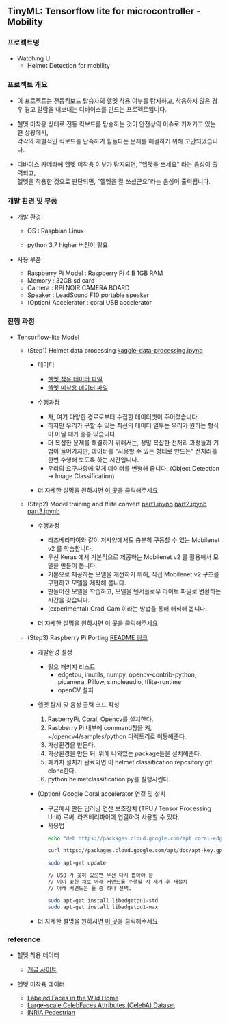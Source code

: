 ## TinyML: Tensorflow lite for microcontroller - Mobility


### 프로젝트명



- Watching U
  - Helmet Detection for mobility   

### 프로젝트 개요   



- 이 프로젝트는 전동킥보드 탑승자의 헬멧 착용 여부를 탐지하고, 착용하지 않은 경우 경고 알람을 내보내는 디바이스를 만드는 프로젝트입니다.



- 헬멧 미착용 상태로 전동 킥보드를 탑승하는 것이 안전상의 이슈로 커져가고 있는 현 상황에서,  
  각각의 개별적인 킥보드를 단속하기 힘들다는 문제를 해결하기 위해 고안되었습니다.



- 디바이스 카메라에 헬멧 미착용 여부가 탐지되면, "헬멧을 쓰세요" 라는 음성이 출력되고,  
  헬멧을 착용한 것으로 판단되면, "헬멧을 잘 쓰셨군요"라는 음성이 출력됩니다.


### 개발 환경 및 부품   



- 개발 환경

  - OS : Raspbian Linux

  - python 3.7 higher 버전이 필요

- 사용 부품
  - Raspberry Pi Model : Raspberry Pi 4 B 1GB RAM
  - Memory : 32GB sd card
  - Camera : RPI NOIR CAMERA BOARD
  - Speaker : LeadSound F10 portable speaker
  - (Option) Accelerator : coral USB accelerator



### 진행 과정

- Tensorflow-lite Model

  - (Step1) Helmet data processing [kaggle-data-processing.ipynb](https://colab.research.google.com/github/yunho0130/tensorflow-lite/blob/master/mobilityteamproject/helmet-data-preprocessing/kaggle-data-processing.ipynb)

    - 데이터  
      - [헬멧 착용 데이터 파일](https://drive.google.com/file/d/1QaMy1wigb7E0T4wPNElUERWwuRg0S186/view)
      - [헬멧 미착용 데이터 파일](https://drive.google.com/file/d/1p7svGkjQfg-p0cIjdMa59KyiYEv7jZVC/view)

    - 수행과정
      - 자, 여기 다양한 경로로부터 수집한 데이터셋이 주어졌습니다.
      - 하지만 우리가 구할 수 있는 최선의 데이터 일부는 우리가 원하는 형식이 아닐 때가 종종 있습니다.
      - 더 복잡한 문제를 해결하기 위해서는, 정말 복잡한 전처리 과정들과 기법이 들어가지만, 데이터를 "사용할 수 있는 형태로 만드는" 전처리를 한번 수행해 보도록 하는 시간입니다.
      - 우리의 요구사항에 맞게 데이터를 변형해 줍니다. (Object Detection → Image Classification)

    - 더 자세한 설명을 원하시면 [이 곳](https://github.com/yunho0130/tensorflow-lite/tree/master/mobilityteamproject/Step1_helmet_data_processing)을 클릭해주세요

  - (Step2) Model training and tflite convert [part1.ipynb](https://colab.research.google.com/github/yunho0130/tensorflow-lite/blob/master/mobilityteamproject/modeling-with-code/helmet_classification_for_tinyMLproject_part1.ipynb) [part2.ipynb](https://colab.research.google.com/github/yunho0130/tensorflow-lite/blob/master/mobilityteamproject/modeling-with-code/helmet_classification_for_tinyMLproject_part2.ipynb) [part3.ipynb](https://colab.research.google.com/github/yunho0130/tensorflow-lite/blob/master/mobilityteamproject/modeling-with-code/helmet_classification_for_tinyMLproject_part3.ipynb)
    - 수행과정
      - 라즈베리파이와 같이 저사양에서도 충분히 구동할 수 있는 Mobilenet v2 를 학습합니다.
      - 우선 Keras 에서 기본적으로 제공하는 Mobilenet v2 를 활용해서 모델을 만들어 봅니다.
      - 기본으로 제공하는 모델을 개선하기 위해, 직접 Mobilenet v2 구조를 구현하고 모델을 제작해 봅니다.
      - 만들어진 모델을 학습하고, 모델을 텐서플로우 라이트 파일로 변환하는 시간을 갖습니다.
      - (experimental) Grad-Cam 이라는 방법을 통해 해석해 봅니다.


    - 더 자세한 설명을 원하시면 [이 곳](https://github.com/yunho0130/tensorflow-lite/tree/master/mobilityteamproject/Step2_Model_training_and_tflite_convert)을 클릭해주세요


  - (Step3) Raspberry Pi Porting [README 링크](https://github.com/yunho0130/tensorflow-lite/tree/master/mobilityteamproject/helmetclassifcation)  

    - 개발환경 설정
      - 필요 패키지 리스트
        - edgetpu, imutils, numpy, opencv-contrib-python, picamera, Pillow, simpleaudio, tflite-runtime
        - openCV 설치

    - 헬멧 탐지 및 음성 출력 코드 작성
      1. RasberryPi, Coral, Opencv를 설치한다.
      2. Rasbberry Pi 내부에 command창을 켜, ~/opencv4/samples/python 디렉토리로 이동해준다.
      3. 가상환경을 만든다.
      4. 가상환경을 만든 뒤, 위에 나와있는 package들을 설치해준다.
      5. 패키치 설치가 완료되면 이 helmet classification repository git clone한다.
      6. python helmetclassification.py를 실행시킨다.

    - (Option) Google Coral accelerator 연결 및 설치
      - 구글에서 만든 딥러닝 연산 보조장치 (TPU / Tensor Processing Unit) 로써, 라즈베리파이에 연결하여 사용할 수 있다.
      - 사용법
          ```bash
          echo "deb https://packages.cloud.google.com/apt coral-edgetpu-stable main" | sudo tee /etc/apt/sources.list.d/coral-edgetpu.list

          curl https://packages.cloud.google.com/apt/doc/apt-key.gpg | sudo apt-key add -

          sudo apt-get update

          // USB 가 꽂혀 있으면 우선 다시 뽑아야 함
          // 이미 꽂힌 채로 아래 커맨드를 수행할 시 제거 후 재설치
          // 아래 커맨드는 둘 중 하나 선택.

          sudo apt-get install libedgetpu1-std
          sudo apt-get install libedgetpu1-max
        ```

    - 더 자세한 설명을 원하시면 [이 곳](https://github.com/yunho0130/tensorflow-lite/tree/master/mobilityteamproject/Step3_Raspberry_Pi_Porting)을 클릭해주세요

### reference
  - 헬멧 착용 데이터
    - [캐글 사이트](https://www.kaggle.com/abhishek4273/helmet-dataset)

  - 헬멧 미착용 데이터
    - [Labeled Faces in the Wild Home](http://vis-www.cs.umass.edu/lfw/)
    - [Large-scale CelebFaces Attributes (CelebA) Dataset](http://mmlab.ie.cuhk.edu.hk/projects/CelebA.html)
    - [INRIA Pedestrian](https://dbcollection.readthedocs.io/en/latest/datasets/inria_ped.html)
